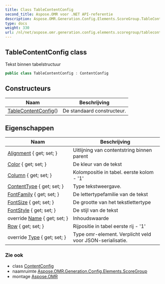 ```yaml
---
title: Class TableContentConfig
second_title: Aspose.OMR voor .NET API-referentie
description: Aspose.OMR.Generation.Config.Elements.ScoreGroup.TableContentConfig klas. Tekst binnen tabelstructuur
type: docs
weight: 330
url: /nl/net/aspose.omr.generation.config.elements.scoregroup/tablecontentconfig/
---
```

## TableContentConfig class

Tekst binnen tabelstructuur

```csharp
public class TableContentConfig : ContentConfig
```

## Constructeurs

| Naam | Beschrijving |
| --- | --- |
| [TableContentConfig](tablecontentconfig/)() | De standaard constructeur. |

## Eigenschappen

| Naam | Beschrijving |
| --- | --- |
| [Alignment](../../aspose.omr.generation.config.elements/contentconfig/alignment/) { get; set; } | Uitlijning van contentstring binnen parent |
| [Color](../../aspose.omr.generation.config.elements/contentconfig/color/) { get; set; } | De kleur van de tekst |
| [Column](../../aspose.omr.generation.config.elements.scoregroup/tablecontentconfig/column/) { get; set; } | Kolompositie in tabel. eerste kolom - '1' |
| [ContentType](../../aspose.omr.generation.config.elements/contentconfig/contenttype/) { get; set; } | Type tekstweergave. |
| [FontFamily](../../aspose.omr.generation.config.elements/contentconfig/fontfamily/) { get; set; } | De lettertypefamilie van de tekst |
| [FontSize](../../aspose.omr.generation.config.elements/contentconfig/fontsize/) { get; set; } | De grootte van het tekstlettertype |
| [FontStyle](../../aspose.omr.generation.config.elements/contentconfig/fontstyle/) { get; set; } | De stijl van de tekst |
| override [Name](../../aspose.omr.generation.config.elements/contentconfig/name/) { get; set; } | Inhoudswaarde |
| [Row](../../aspose.omr.generation.config.elements.scoregroup/tablecontentconfig/row/) { get; set; } | Rijpositie in tabel eerste rij - '1' |
| override [Type](../../aspose.omr.generation.config.elements.scoregroup/tablecontentconfig/type/) { get; set; } | Type omr-element. Verplicht veld voor JSON-serialisatie. |

### Zie ook

* class [ContentConfig](../../aspose.omr.generation.config.elements/contentconfig/)
* naamruimte [Aspose.OMR.Generation.Config.Elements.ScoreGroup](../../aspose.omr.generation.config.elements.scoregroup/)
* montage [Aspose.OMR](../../)


